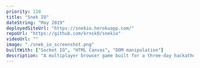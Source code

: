 ```yaml
---
priority: 110
title: "Snek IO"
dateString: "May 2019"
deployedSiteUrl: "https://snekio.herokuapp.com/"
repoUrl: "https://github.com/krnsk0/snekio"
videoUrl: ""
image: "./snek_io_screenshot.png"
builtWith: ["Socket IO", "HTML Canvas", "DOM manipulation"]
description: "A multiplayer browser game built for a three-day hackathon using Socket IO. Implements a state-diffing synchronization engine to remain performant with many players."
---
```

